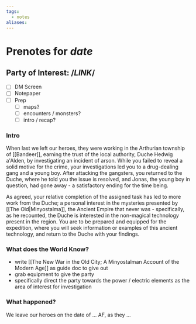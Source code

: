 ```yaml
---
tags:
  - notes
aliases:
---
```


# Prenotes for *date*
## Party of Interest: /*LINK*/
- [ ] DM Screen
- [ ] Notepaper
- [ ] Prep
	- [ ] maps?
	- [ ] encounters / monsters?
	- [ ] intro / recap?

### Intro

When last we left our heroes, they were working in the Arthurian township of [[Bandeer]], earning the trust of the local authority, Duche Hedwig a'Alden, by investigating an incident of arson. While you failed to reveal a solid motive for the crime, your investigations led you to a drug-dealing gang and a young boy. After attacking the gangsters, you returned to the Duche, where he told you the issue is resolved, and Jonas, the young boy in question, had gone away - a satisfactory ending for the time being.

As agreed, your relative completion of the assigned task has led to more work from the Duche; a personal interest in the mysteries presented by [[The Old|Minyostalma]], the Ancient Empire that never was - specifically, as he recounted, the Duche is interested in the non-magical technology present in the region. You are to be prepared and equipped for the expedition, where you will seek information or examples of this ancient technology, and return to the Duche with your findings.

### What does the World Know?

- write [[The New War in the Old City; A Minyostalman Account of the Modern Age]] as guide doc to give out
- grab equipment to give the party
- specifically direct the party towards the power / electric elements as the area of interest for investigation

### What happened?


We leave our heroes on the date of ... AF, as they ...